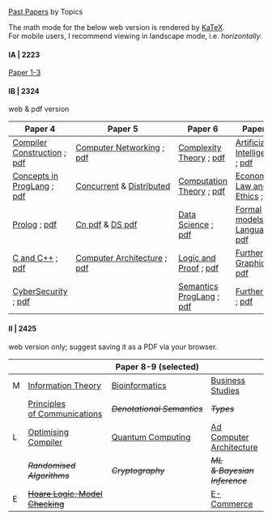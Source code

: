 [Past Papers](https://www.cl.cam.ac.uk/teaching/exams/pastpapers/) by Topics

The math mode for the below web version is rendered by [KaTeX](https://katex.org/). <br/>
For mobile users, I recommend viewing in landscape mode, i.e. *horizontally*.

#### IA | 2223

[Paper 1-3](https://www.cl.cam.ac.uk/teaching/exams/pastpapers/)

#### IB | 2324

web & pdf version

| Paper 4                                                                                         | Paper 5                                                                                           | Paper 6                                                                                                  | Paper 7                                                                                                 |
| ----------------------------------------------------------------------------------------------- | ------------------------------------------------------------------------------------------------- | -------------------------------------------------------------------------------------------------------- | ------------------------------------------------------------------------------------------------------- |
| [Compiler Construction](./Ref/IBCompiler/Compiler.html) ; [pdf](./Ref/IBCompiler/Compiler.pdf)        | [Computer Networking](./Ref/PastPaper/IB/Networking.html)    ; [pdf](./Ref/PastPaper/IB/Networking.pdf) | [Complexity Theory](./Ref/IBComplexityTheory/Complexity.html) ; [pdf](./Ref/IBComplexityTheory/Complexity.pdf) | [Artificial Intelligence](./Ref/PastPaper/IB/AI.html) ; [pdf](./Ref/PastPaper/IB/AI.pdf)                      |
| [Concepts in ProgLang](./Ref/PastPaper/IB/ConceptsPL.html) ; [pdf](./Ref/PastPaper/IB/ConceptsPL.pdf) | [Concurrent](./Ref/PastPaper/IB/Concurrent.html) & [Distributed](./Ref/PastPaper/IB/Distributed.html) | [Computation Theory](./Ref/IBCompTheory/Comp.html)      ; [pdf](./Ref/IBCompTheory/Comp.pdf)                   | [Economics, Law and Ethics](./Ref/PastPaper/IB/ELE.html)  ; [pdf](./Ref/PastPaper/IB/ELE.pdf)                 |
| [Prolog](./Ref/IBProlog/Prolog.html) ; [pdf](./Ref/IBProlog/Prolog.pdf)                               | [Cn pdf](./Ref/PastPaper/IB/Concurrent.pdf) & [DS pdf](./Ref/PastPaper/IB/Distributed.pdf)             | [Data Science](./Ref/IBDataSci/DataSci.html)    ; [pdf](./Ref/IBDataSci/DataSci.pdf)                           | [Formal models of Language](./Ref/PastPaper/IB/FormalLang.html) ; [pdf](./Ref/PastPaper/IB/FormalLang.pdf)    |
| [C and C++](./Ref/PastPaper/IB/c_cpp.html) ; [pdf](./Ref/PastPaper/IB/c_cpp.pdf)                      | [Computer Architecture](./Ref/PastPaper/IB/Arch.html) ; [pdf](./Ref/PastPaper/IB/Arch.pdf)            | [Logic and Proof](./Ref/PastPaper/IB/LogicProof.html)   ; [pdf](./Ref/PastPaper/IB/LogicProof.pdf)             | [Further Graphics](./Ref/IBFGraphics/Further_Graphics.html) ; [pdf](./Ref/IBFGraphics/Further%20Graphics.pdf) |
| [CyberSecurity](./Ref/PastPaper/IB/CyberSec.html) ; [pdf](./Ref/PastPaper/IB/CyberSec.pdf)            |                                                                                                   | [Semantics ProgLang](./Ref/IBSemantics/Semantics.html) ; [pdf](./Ref/IBSemantics/Semantics.pdf)                | [Further HCI](./Ref/PastPaper/IB/FHCI.html) ; [pdf](./Ref/PastPaper/IB/FHCI.pdf)                              |

#### II | 2425

web version only; suggest saving it as a PDF via your browser.

|   |                                                                     | Paper 8-9 (selected)                                         |                                                         |
| - | ------------------------------------------------------------------- | ------------------------------------------------- | ------------------------------------------------------- |
| M | [Information Theory](./Ref/PastPaper/II/informationTheory.html)        | [Bioinformatics](./Ref/PastPaper/II/bioInfo.html)    | [Business Studies](./Ref/PastPaper/II/business.html)       |
|   | [Principles of Communications](./Ref/PastPaper/II/principlesCom.html) | ~~*Denotational Semantics*~~                  | ~~*Types*~~                                          |
| L | [Optimising Compiler](./Ref/PastPaper/II/optCompiler.html)             | [Quantum Computing](./Ref/PastPaper/II/quantum.html) | [Ad Computer Architecture](./Ref/PastPaper/II/adArch.html) |
|   | ~~*Randomised Algorithms*~~                                      | ~~*Cryptography*~~                             | ~~*ML & Bayesian Inference*~~                       |
| E | [~~Hoare Logic, Model Checking~~](./Ref/PastPaper/II/HLMC.html)      |                                                   | [E-Commerce](./Ref/PastPaper/II/eCommerce.html)            |
